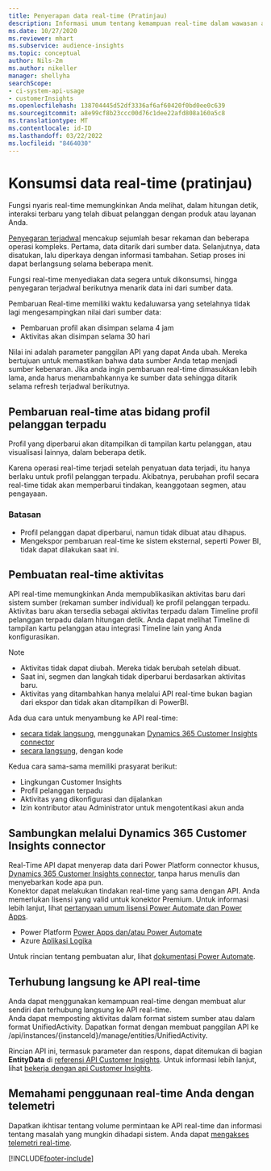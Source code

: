 ```yaml
---
title: Penyerapan data real-time (Pratinjau)
description: Informasi umum tentang kemampuan real-time dalam wawasan audiens.
ms.date: 10/27/2020
ms.reviewer: mhart
ms.subservice: audience-insights
ms.topic: conceptual
author: Nils-2m
ms.author: nikeller
manager: shellyha
searchScope:
- ci-system-api-usage
- customerInsights
ms.openlocfilehash: 138704445d52df3336af6af60420f0bd0ee0c639
ms.sourcegitcommit: a8e99cf8b23ccc00d76c1dee22afd808a160a5c8
ms.translationtype: MT
ms.contentlocale: id-ID
ms.lasthandoff: 03/22/2022
ms.locfileid: "8464030"
---
```

# <a name="real-time-data-ingestion-preview"></a>Konsumsi data real-time (pratinjau)

Fungsi nyaris real-time memungkinkan Anda melihat, dalam hitungan detik, interaksi terbaru yang telah dibuat pelanggan dengan produk atau layanan Anda.

[Penyegaran terjadwal](system.md#schedule-tab) mencakup sejumlah besar rekaman dan beberapa operasi kompleks. Pertama, data ditarik dari sumber data. Selanjutnya, data disatukan, lalu diperkaya dengan informasi tambahan. Setiap proses ini dapat berlangsung selama beberapa menit.

Fungsi real-time menyediakan data segera untuk dikonsumsi, hingga penyegaran terjadwal berikutnya menarik data ini dari sumber data.

Pembaruan Real-time memiliki waktu kedaluwarsa yang setelahnya tidak lagi mengesampingkan nilai dari sumber data:

- Pembaruan profil akan disimpan selama 4 jam
- Aktivitas akan disimpan selama 30 hari

Nilai ini adalah parameter panggilan API yang dapat Anda ubah. Mereka bertujuan untuk memastikan bahwa data sumber Anda tetap menjadi sumber kebenaran. Jika anda ingin pembaruan real-time dimasukkan lebih lama, anda harus menambahkannya ke sumber data sehingga ditarik selama refresh terjadwal berikutnya.

## <a name="real-time-update-of-the-unified-customer-profile-fields"></a>Pembaruan real-time atas bidang profil pelanggan terpadu

Profil yang diperbarui akan ditampilkan di tampilan kartu pelanggan, atau visualisasi lainnya, dalam beberapa detik.

Karena operasi real-time terjadi setelah penyatuan data terjadi, itu hanya berlaku untuk profil pelanggan terpadu. Akibatnya, perubahan profil secara real-time tidak akan memperbarui tindakan, keanggotaan segmen, atau pengayaan.

### <a name="limitations"></a>Batasan

- Profil pelanggan dapat diperbarui, namun tidak dibuat atau dihapus.
- Mengekspor pembaruan real-time ke sistem eksternal, seperti Power BI, tidak dapat dilakukan saat ini.

## <a name="real-time-creation-of-activities"></a>Pembuatan real-time aktivitas

API real-time memungkinkan Anda mempublikasikan aktivitas baru dari sistem sumber (rekaman sumber individual) ke profil pelanggan terpadu. Aktivitas baru akan tersedia sebagai aktivitas terpadu dalam Timeline profil pelanggan terpadu dalam hitungan detik. Anda dapat melihat Timeline di tampilan kartu pelanggan atau integrasi Timeline lain yang Anda konfigurasikan.

> [!NOTE]
>
> - Aktivitas tidak dapat diubah. Mereka tidak berubah setelah dibuat.
> - Saat ini, segmen dan langkah tidak diperbarui berdasarkan aktivitas baru.
> - Aktivitas yang ditambahkan hanya melalui API real-time bukan bagian dari ekspor dan tidak akan ditampilkan di PowerBI.

Ada dua cara untuk menyambung ke API real-time:

- [secara tidak langsung](#connect-via-the-dynamics-365-customer-insights-connector), menggunakan [Dynamics 365 Customer Insights connector](/connectors/customerinsights/)
- [secara langsung](#connect-directly-to-the-real-time-api), dengan kode

Kedua cara sama-sama memiliki prasyarat berikut:

- Lingkungan Customer Insights
- Profil pelanggan terpadu
- Aktivitas yang dikonfigurasi dan dijalankan
- Izin kontributor atau Administrator untuk mengotentikasi akun anda

## <a name="connect-via-the-dynamics-365-customer-insights-connector"></a>Sambungkan melalui Dynamics 365 Customer Insights connector

Real-Time API dapat menyerap data dari Power Platform connector khusus, [Dynamics 365 Customer Insights connector](/connectors/customerinsights/), tanpa harus menulis dan menyebarkan kode apa pun.    
Konektor dapat melakukan tindakan real-time yang sama dengan API. Anda memerlukan lisensi yang valid untuk konektor Premium. Untuk informasi lebih lanjut, lihat [pertanyaan umum lisensi Power Automate dan Power Apps](/power-platform/admin/powerapps-flow-licensing-faq).

- Power Platform [Power Apps dan/atau Power Automate](/connectors/)
- Azure [Aplikasi Logika](/azure/connectors/apis-list)

Untuk rincian tentang pembuatan alur, lihat [dokumentasi Power Automate](/power-automate/).

## <a name="connect-directly-to-the-real-time-api"></a>Terhubung langsung ke API real-time

Anda dapat menggunakan kemampuan real-time dengan membuat alur sendiri dan terhubung langsung ke API real-time.    
Anda dapat memposting aktivitas dalam format sistem sumber atau dalam format UnifiedActivity. Dapatkan format dengan membuat panggilan API ke /api/instances/{instanceId}/manage/entities/UnifiedActivity.

Rincian API ini, termasuk parameter dan respons, dapat ditemukan di bagian **EntityData** di [referensi API Customer Insights](https://developer.ci.ai.dynamics.com/api-details#api=CustomerInsights). Untuk informasi lebih lanjut, lihat [bekerja dengan api Customer Insights](apis.md).

## <a name="understand-your-real-time-usage-with-telemetry"></a>Memahami penggunaan real-time Anda dengan telemetri

Dapatkan ikhtisar tentang volume permintaan ke API real-time dan informasi tentang masalah yang mungkin dihadapi sistem. Anda dapat [mengakses telemetri real-time](system.md#api-usage-tab). 


[!INCLUDE[footer-include](../includes/footer-banner.md)]
